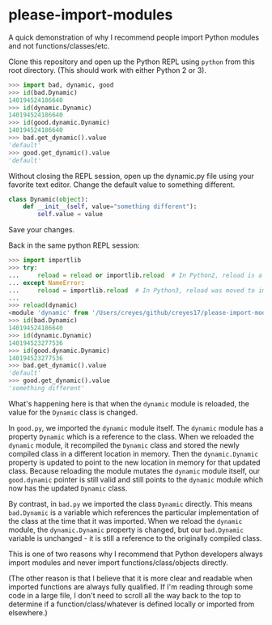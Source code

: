 # please-import-modules

A quick demonstration of why I recommend people import Python modules and not functions/classes/etc.

Clone this repository and open up the Python REPL using `python` from this root directory. (This should work with either Python 2 or 3).

```python
>>> import bad, dynamic, good
>>> id(bad.Dynamic)
140194524186640
>>> id(dynamic.Dynamic)
140194524186640
>>> id(good.dynamic.Dynamic)
140194524186640
>>> bad.get_dynamic().value
'default'
>>> good.get_dynamic().value
'default'
```

Without closing the REPL session, open up the dynamic.py file using your favorite text editor. Change the default value to something different.

```python
class Dynamic(object):
    def __init__(self, value="something different"):
        self.value = value
```

Save your changes.

Back in the same python REPL session:

```python
>>> import importlib
>>> try:
...     reload = reload or importlib.reload  # In Python2, reload is a built-in
... except NameError:
...     reload = importlib.reload  # In Python3, reload was moved to importlib
...
>>> reload(dynamic)
<module 'dynamic' from '/Users/creyes/github/creyes17/please-import-modules/dynamic.py'>
>>> id(bad.Dynamic)
140194524186640
>>> id(dynamic.Dynamic)
140194523277536
>>> id(good.dynamic.Dynamic)
140194523277536
>>> bad.get_dynamic().value
'default'
>>> good.get_dynamic().value
'something different'
```

What's happening here is that when the `dynamic` module is reloaded, the value for the `Dynamic` class is changed.

In `good.py`, we imported the `dynamic` module itself. The `dynamic` module has a property `Dynamic` which is a reference to the class. When we reloaded the `dynamic` module, it recompiled the `Dynamic` class and stored the newly compiled class in a different location in memory. Then the `dynamic.Dynamic` property is updated to point to the new location in memory for that updated class. Because reloading the module mutates the `dynamic` module itself, our `good.dynamic` pointer is still valid and still points to the `dynamic` module which now has the updated `Dynamic` class.

By contrast, in `bad.py` we imported the class `Dynamic` directly. This means `bad.Dynamic` is a variable which references the particular implementation of the class at the time that it was imported. When we reload the `dynamic` module, the `dynamic.Dynamic` property is changed, but our `bad.Dynamic` variable is unchanged - it is still a reference to the originally compiled class.

This is one of two reasons why I recommend that Python developers always import modules and never import functions/class/objects directly.

(The other reason is that I believe that it is more clear and readable when imported functions are always fully qualified. If I'm reading through some code in a large file, I don't need to scroll all the way back to the top to determine if a function/class/whatever is defined locally or imported from elsewhere.)
